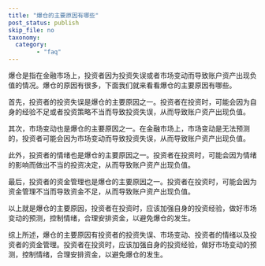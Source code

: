 ```yaml
---
title: "爆仓的主要原因有哪些"
post_status: publish
skip_file: no
taxonomy:
  category:
        - "faq"
---
```


爆仓是指在金融市场上，投资者因为投资失误或者市场变动而导致账户资产出现负值的情况。爆仓的原因有很多，下面我们就来看看爆仓的主要原因有哪些。

首先，投资者的投资失误是爆仓的主要原因之一。投资者在投资时，可能会因为自身的经验不足或者投资策略不当而导致投资失误，从而导致账户资产出现负值。

其次，市场变动也是爆仓的主要原因之一。在金融市场上，市场变动是无法预测的，投资者可能会因为市场变动而导致投资失误，从而导致账户资产出现负值。

此外，投资者的情绪也是爆仓的主要原因之一。投资者在投资时，可能会因为情绪的影响而做出不当的投资决定，从而导致账户资产出现负值。

最后，投资者的资金管理也是爆仓的主要原因之一。投资者在投资时，可能会因为资金管理不当而导致资金不足，从而导致账户资产出现负值。

以上就是爆仓的主要原因，投资者在投资时，应该加强自身的投资经验，做好市场变动的预测，控制情绪，合理安排资金，以避免爆仓的发生。

综上所述，爆仓的主要原因有投资者的投资失误、市场变动、投资者的情绪以及投资者的资金管理。投资者在投资时，应该加强自身的投资经验，做好市场变动的预测，控制情绪，合理安排资金，以避免爆仓的发生。
